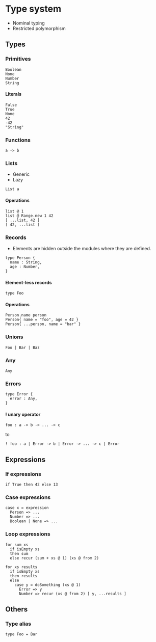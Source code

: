 # Type system

- Nominal typing
- Restricted polymorphism

## Types

### Primitives

```
Boolean
None
Number
String
```

#### Literals

```
False
True
None
42
-42
"String"
```

### Functions

```
a -> b
```

### Lists

- Generic
- Lazy

```
List a
```

#### Operations

```
list @ 1
list @ Range.new 1 42
[ ...list, 42 ]
[ 42, ...list ]
```

### Records

- Elements are hidden outside the modules where they are defined.

```
type Person {
  name : String,
  age : Number,
}
```

#### Element-less records

```
type Foo
```

#### Operations

```
Person.name person
Person{ name = "foo", age = 42 }
Person{ ...person, name = "bar" }
```

### Unions

```
Foo | Bar | Baz
```

### Any

```
Any
```

### Errors

```
type Error {
  error : Any,
}
```

#### ! unary operator

```
foo : a -> b -> ... -> c
```

to

```
! foo : a | Error -> b | Error -> ... -> c | Error
```

## Expressions

### If expressions

```
if True then 42 else 13
```

### Case expressions

```
case x = expression
  Person => ...
  Number => ...
  Boolean | None => ...
```

### Loop expressions

```
for sum xs
  if isEmpty xs
  then sum
  else recur (sum + xs @ 1) (xs @ from 2)
```

```
for xs results
  if isEmpty xs
  then results
  else
    case y = doSomething (xs @ 1)
      Error => y
      Number => recur (xs @ from 2) [ y, ...results ]
```

## Others

### Type alias

```
type Foo = Bar
```
